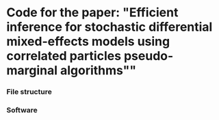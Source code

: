 # Code for the paper: "Efficient inference for stochastic differential mixed-effects models using correlated particles pseudo-marginal algorithms""

### File structure


### Software 


